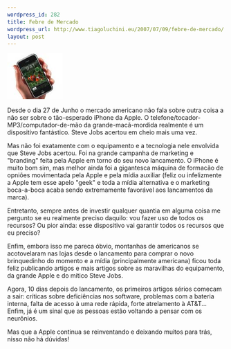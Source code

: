 ```yaml
--- 
wordpress_id: 282
title: Febre de Mercado
wordpress_url: http://www.tiagoluchini.eu/2007/07/09/febre-de-mercado/
layout: post
---
```

![iPhone](/wp-content/uploads/2007/07/iphone2.thumbnail.jpg)

Desde o dia 27 de Junho o mercado americano não fala sobre outra coisa a não ser sobre o tão-esperado iPhone da Apple. O telefone/tocador-MP3/computador-de-mão da grande-macã-mordida realmente é um dispositivo fantástico. Steve Jobs acertou em cheio mais uma vez.

Mas não foi exatamente com o equipamento e a tecnologia nele envolvida que Steve Jobs acertou. Foi na grande campanha de marketing e "branding" feita pela Apple em torno do seu novo lancamento. O iPhone é muito bom sim, mas melhor ainda foi a gigantesca máquina de formacão de opniões movimentada pela Apple e pela mídia auxiliar (feliz ou infelizmente a Apple tem esse apelo "geek" e toda a mídia alternativa e o marketing boca-a-boca acaba sendo extremamente favorável aos lancamentos da marca).

Entretanto, sempre antes de investir qualquer quantia em alguma coisa me pergunto se eu realmente preciso daquilo: vou fazer uso de todos os recursos? Ou pior ainda: esse dispositivo vai garantir todos os recursos que eu preciso?

Enfim, embora isso me pareca óbvio, montanhas de americanos se acotovelaram nas lojas desde o lancamento para comprar o novo brinquedinho do momento e a mídia (principalmente americana) ficou toda feliz publicando artigos e mais artigos sobre as maravilhas do equipamento, da grande Apple e do mítico Steve Jobs.

Agora, 10 dias depois do lancamento, os primeiros artigos sérios comecam a sair: críticas sobre deficiências nos software, problemas com a bateria interna, falta de acesso à uma rede rápida, forte atrelamento à AT&amp;T... Enfim, já é um sinal que as pessoas estão voltando a pensar com os neurônios.

Mas que a Apple continua se reinventando e deixando muitos para trás, nisso não há dúvidas!
